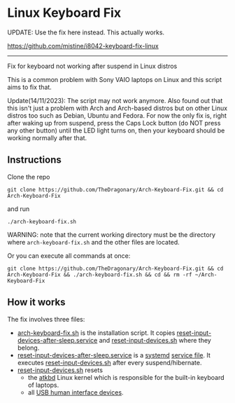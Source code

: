 # Linux Keyboard Fix

UPDATE: Use the fix here instead. This actually works.

https://github.com/mistine/i8042-keyboard-fix-linux

<hr>

Fix for keyboard not working after suspend in Linux distros

This is a common problem with Sony VAIO laptops on Linux and this script aims to fix that.

Update(14/11/2023): The script may not work anymore. Also found out that this isn't just a problem with Arch and Arch-based distros but on other Linux distros too such as Debian, Ubuntu and Fedora. For now the only fix is, right after waking up from suspend, press the Caps Lock button (do NOT press any other button) until the LED light turns on, then your keyboard should be working normally after that.

## Instructions
Clone the repo
```
git clone https://github.com/TheDragonary/Arch-Keyboard-Fix.git && cd Arch-Keyboard-Fix
```
and run
```
./arch-keyboard-fix.sh
```
WARNING: note that the current working directory must be the directory where `arch-keyboard-fix.sh` and the other files are located.

Or you can execute all commands at once:
```
git clone https://github.com/TheDragonary/Arch-Keyboard-Fix.git && cd Arch-Keyboard-Fix && ./arch-keyboard-fix.sh && cd && rm -rf ~/Arch-Keyboard-Fix
```

## How it works

The fix involves three files:

- [arch-keyboard-fix.sh](arch-keyboard-fix.sh) is the installation script.
  It copies [reset-input-devices-after-sleep.service](reset-input-devices-after-sleep.service) and [reset-input-devices.sh](reset-input-devices.sh) where they belong.
- [reset-input-devices-after-sleep.service](reset-input-devices-after-sleep.service) is a [systemd](https://wiki.archlinux.org/title/systemd) [service file](https://wiki.archlinux.org/title/systemd#Writing_unit_files).
  It executes [reset-input-devices.sh](reset-input-devices.sh) after every suspend/hibernate.
- [reset-input-devices.sh](reset-input-devices.sh) resets
  - the [atkbd](https://www.kernel.org/doc/html/latest/input/input.html#atkbd) Linux kernel which is responsible for the built-in keyboard of laptops.
  - all [USB human interface devices](https://en.wikipedia.org/wiki/USB_HID).

